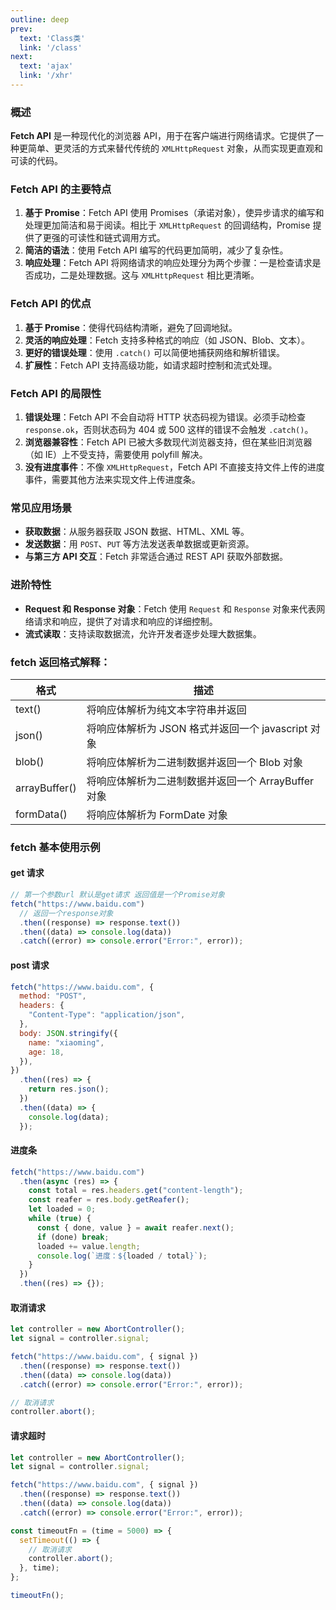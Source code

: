 ```yaml
---
outline: deep
prev:
  text: 'Class类'
  link: '/class'
next:
  text: 'ajax'
  link: '/xhr'
---
```


### 概述

**Fetch API** 是一种现代化的浏览器 API，用于在客户端进行网络请求。它提供了一种更简单、更灵活的方式来替代传统的 `XMLHttpRequest` 对象，从而实现更直观和可读的代码。

### Fetch API 的主要特点

1. **基于 Promise**：Fetch API 使用 Promises（承诺对象），使异步请求的编写和处理更加简洁和易于阅读。相比于 `XMLHttpRequest` 的回调结构，Promise 提供了更强的可读性和链式调用方式。
2. **简洁的语法**：使用 Fetch API 编写的代码更加简明，减少了复杂性。
3. **响应处理**：Fetch API 将网络请求的响应处理分为两个步骤：一是检查请求是否成功，二是处理数据。这与 `XMLHttpRequest` 相比更清晰。

### Fetch API 的优点

1. **基于 Promise**：使得代码结构清晰，避免了回调地狱。
2. **灵活的响应处理**：Fetch 支持多种格式的响应（如 JSON、Blob、文本）。
3. **更好的错误处理**：使用 `.catch()` 可以简便地捕获网络和解析错误。
4. **扩展性**：Fetch API 支持高级功能，如请求超时控制和流式处理。

### Fetch API 的局限性

1. **错误处理**：Fetch API 不会自动将 HTTP 状态码视为错误。必须手动检查 `response.ok`，否则状态码为 404 或 500 这样的错误不会触发 `.catch()`。
2. **浏览器兼容性**：Fetch API 已被大多数现代浏览器支持，但在某些旧浏览器（如 IE）上不受支持，需要使用 polyfill 解决。
3. **没有进度事件**：不像 `XMLHttpRequest`，Fetch API 不直接支持文件上传的进度事件，需要其他方法来实现文件上传进度条。

### 常见应用场景

- **获取数据**：从服务器获取 JSON 数据、HTML、XML 等。
- **发送数据**：用 `POST`、`PUT` 等方法发送表单数据或更新资源。
- **与第三方 API 交互**：Fetch 非常适合通过 REST API 获取外部数据。

### 进阶特性

- **Request 和 Response 对象**：Fetch 使用 `Request` 和 `Response` 对象来代表网络请求和响应，提供了对请求和响应的详细控制。
- **流式读取**：支持读取数据流，允许开发者逐步处理大数据集。

### fetch 返回格式解释：

| 格式          | 描述                                                |
| ------------- | --------------------------------------------------- |
| text()        | 将响应体解析为纯文本字符串并返回                    |
| json()        | 将响应体解析为 JSON 格式并返回一个 javascript 对象  |
| blob()        | 将响应体解析为二进制数据并返回一个 Blob 对象        |
| arrayBuffer() | 将响应体解析为二进制数据并返回一个 ArrayBuffer 对象 |
| formData()    | 将响应体解析为 FormDate 对象                        |

### fetch 基本使用示例

#### get 请求

```javascript
// 第一个参数url 默认是get请求 返回值是一个Promise对象
fetch("https://www.baidu.com")
  // 返回一个response对象
  .then((response) => response.text())
  .then((data) => console.log(data))
  .catch((error) => console.error("Error:", error));
```

#### post 请求

```javascript
fetch("https://www.baidu.com", {
  method: "POST",
  headers: {
    "Content-Type": "application/json",
  },
  body: JSON.stringify({
    name: "xiaoming",
    age: 18,
  }),
})
  .then((res) => {
    return res.json();
  })
  .then((data) => {
    console.log(data);
  });
```

#### 进度条

```javascript
fetch("https://www.baidu.com")
  .then(async (res) => {
    const total = res.headers.get("content-length");
    const reafer = res.body.getReafer();
    let loaded = 0;
    while (true) {
      const { done, value } = await reafer.next();
      if (done) break;
      loaded += value.length;
      console.log(`进度：${loaded / total}`);
    }
  })
  .then((res) => {});
```

#### 取消请求

```javascript
let controller = new AbortController();
let signal = controller.signal;

fetch("https://www.baidu.com", { signal })
  .then((response) => response.text())
  .then((data) => console.log(data))
  .catch((error) => console.error("Error:", error));

// 取消请求
controller.abort();
```

#### 请求超时

```javascript
let controller = new AbortController();
let signal = controller.signal;

fetch("https://www.baidu.com", { signal })
  .then((response) => response.text())
  .then((data) => console.log(data))
  .catch((error) => console.error("Error:", error));

const timeoutFn = (time = 5000) => {
  setTimeout(() => {
    // 取消请求
    controller.abort();
  }, time);
};

timeoutFn();
```
